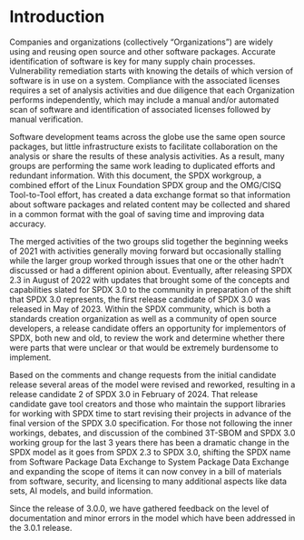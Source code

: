 # Introduction

Companies and organizations (collectively “Organizations”) are widely using and
reusing open source and other software packages. Accurate identification of
software is key for many supply chain processes. Vulnerability remediation
starts with knowing the details of which version of software is in use on a
system. Compliance with the associated licenses requires a set of analysis
activities and due diligence that each Organization performs independently,
which may include a manual and/or automated scan of software and identification
of associated licenses followed by manual verification.

Software development teams across the globe use the same open source packages,
but little infrastructure exists to facilitate collaboration on the analysis or
share the results of these analysis activities. As a result, many groups are
performing the same work leading to duplicated efforts and redundant
information. With this document, the SPDX workgroup, a combined effort of the
Linux Foundation SPDX group and the OMG/CISQ Tool-to-Tool effort, has created a
data exchange format so that information about software packages and related
content may be collected and shared in a common format with the goal of saving
time and improving data accuracy.

The merged activities of the two groups slid together the beginning weeks of
2021 with activities generally moving forward but occasionally stalling while
the larger group worked through issues that one or the other hadn’t discussed
or had a different opinion about. Eventually, after releasing SPDX 2.3 in
August of 2022 with updates that brought some of the concepts and capabilities
slated for SPDX 3.0 to the community in preparation of the shift that SPDX 3.0
represents, the first release candidate of SPDX 3.0 was released in May of
2023. Within the SPDX community, which is both a standards creation
organization as well as a community of open source developers, a release
candidate offers an opportunity for implementors of SPDX, both new and old, to
review the work and determine whether there were parts that were unclear or
that would be extremely burdensome to implement.

Based on the comments and change requests from the initial candidate release
several areas of the model were revised and reworked, resulting in a release
candidate 2 of SPDX 3.0 in February of 2024. That release candidate gave tool
creators and those who maintain the support libraries for working with SPDX
time to start revising their projects in advance of the final version of
the SPDX 3.0 specification. For those not following the inner workings,
debates, and discussion of the combined 3T-SBOM and SPDX 3.0 working group for
the last 3 years there has been a dramatic change in the SPDX model as it goes
from SPDX 2.3 to SPDX 3.0, shifting the SPDX name from Software Package Data
Exchange to System Package Data Exchange and expanding the scope of items it
can now convey in a bill of materials from software, security, and licensing to
many additional aspects like data sets, AI models, and build information.

Since the release of 3.0.0, we have gathered feedback on the level of
documentation and minor errors in the model which have been addressed in the
3.0.1 release.
